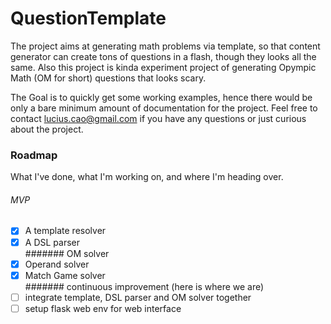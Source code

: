 # QuestionTemplate

The project aims at generating math problems via template, so that content generator can create tons of questions in a flash, though they looks all the same. Also this project is kinda experiment project of generating Opympic Math (OM for short) questions that looks scary. 

The Goal is to quickly get some working examples, hence there would be only a bare minimum amount of documentation for the project. Feel free to contact lucius.cao@gmail.com if you have any questions or just curious about the project.

### Roadmap
What I've done, what I'm working on, and where I'm heading over.
###### MVP
- [x] A template resolver
- [x] A DSL parser  
####### OM solver
- [x] Operand solver
- [x] Match Game solver  
#######  continuous improvement (here is where we are)
- [ ] integrate template, DSL parser and OM solver together
- [ ] setup flask web env for web interface
